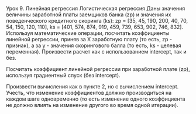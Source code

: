 Урок 9. Линейная регрессия Логистическая регрессия
Даны значения величины заработной платы заемщиков банка (zp) и значения их поведенческого кредитного скоринга (ks):
zp = [35, 45, 190, 200, 40, 70, 54, 150, 120, 110],
ks = [401, 574, 874, 919, 459, 739, 653, 902, 746, 832].
Используя математические операции, посчитать коэффициенты
линейной регрессии,
приняв за X заработную плату (то есть, zp - признак),
а за y - значения скорингового балла (то есть, ks - целевая переменная).
Произвести расчет как с использованием intercept, так и без.

Посчитать коэффициент линейной регрессии при заработной плате (zp), используя градиентный спуск (без intercept).

Произвести вычисления как в пункте 2, но с вычислением intercept.
Учесть, что изменение коэффициентов должно производиться на каждом шаге одновременно
(то есть изменение одного коэффициента не должно влиять на изменение другого во время одной итерации).
